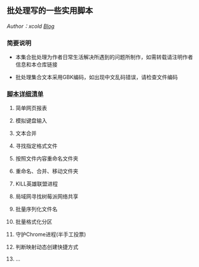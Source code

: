 ## 批处理写的一些实用脚本
_Author：xcold [Blog](http://lxstart.net)_

### 简要说明

+ 本集合批处理为作者日常生活解决所遇到的问题所制作，如需转载请注明作者信息和本仓库链接

+ 批处理集合文本采用GBK编码，如出现中文乱码错误，请检查文件编码

### [脚本详细清单](https://github.com/x-cold/TipsAboutBatch/blob/master/sources/)

1. 简单网页报表

2. 模拟键盘输入

3. 文本合并

4. 寻找指定格式文件

5. 按照文件内容重命名文件夹

6. 重命名、合并、移动文件夹

7. KILL英雄联盟进程

8. 局域网寻找树莓派网络共享

9. 批量序列化文件名

10. 批量格式化分区

11. 守护Chrome进程(半手工投票)

12. 判断映射动态创建快捷方式

13. ...